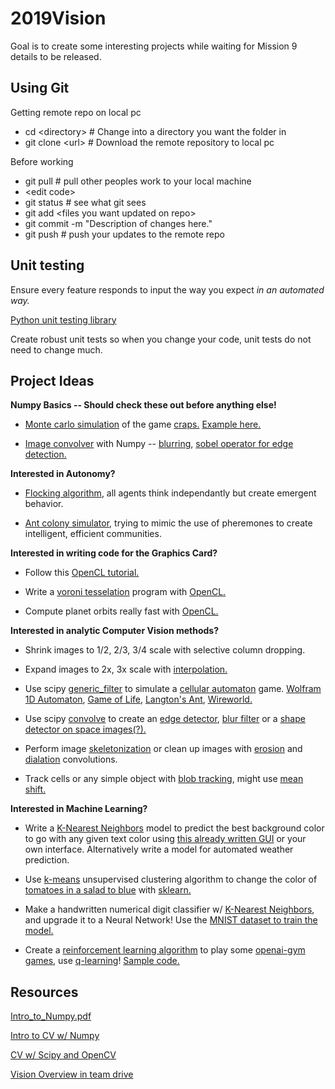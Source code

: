 # 2019Vision
Goal is to create some interesting projects while waiting for Mission 9 details to be released.

## Using Git
Getting remote repo on local pc
* cd <directory&gt;  # Change into a directory you want the folder in
* git clone <url&gt;  # Download the remote repository to local pc

Before working
* git pull  # pull other peoples work to your local machine
* <edit code&gt;
* git status  # see what git sees
* git add <files you want updated on repo&gt;
* git commit -m "Description of changes here."
* git push  # push your updates to the remote repo

## Unit testing
Ensure every feature responds to input the way you expect _in an automated way._

[Python unit testing library](https://docs.python.org/3/library/unittest.html)

Create robust unit tests so when you change your code, unit tests do not need to change much.

## Project Ideas

__Numpy Basics -- Should check these out before anything else!__

* [Monte carlo simulation](https://crunchingnumbers.live/2016/01/24/monte-carlo-simulations-craps/) of the game [craps.](http://www.crapsage.com/craps_rules.php) [Example here.](https://github.com/MissouriMRR/2019Vision/tree/master/Monte-Carlo-Simulation)

* [Image convolver](https://en.wikipedia.org/wiki/Kernel_(image_processing)) with Numpy -- [blurring](https://www.youtube.com/watch?v=C_zFhWdM4ic), [sobel operator for edge detection.](https://www.youtube.com/watch?v=uihBwtPIBxM)


__Interested in Autonomy?__

* [Flocking algorithm](https://www.red3d.com/cwr/boids/), all agents think independantly but create emergent behavior.

* [Ant colony simulator](https://web.stanford.edu/~jayantt/data/ants.pdf), trying to mimic the use of pheremones to create intelligent, efficient communities.


__Interested in writing code for the Graphics Card?__

* Follow this [OpenCL tutorial.](https://www.codeproject.com/articles/92788/introductory-tutorial-to-opencl)

* Write a [voroni tesselation](https://en.wikipedia.org/wiki/Voronoi_diagram) program with [OpenCL.](https://www.codeproject.com/articles/92788/introductory-tutorial-to-opencl)

* Compute planet orbits really fast with [OpenCL.](https://www.codeproject.com/articles/92788/introductory-tutorial-to-opencl)


__Interested in analytic Computer Vision methods?__

* Shrink images to 1/2, 2/3, 3/4 scale with selective column dropping.

* Expand images to 2x, 3x scale with [interpolation.](https://en.wikipedia.org/wiki/Interpolation)

* Use scipy [generic_filter](https://docs.scipy.org/doc/scipy/reference/generated/scipy.ndimage.generic_filter.html) to simulate a [cellular automaton](https://en.wikipedia.org/wiki/Cellular_automaton) game. [Wolfram 1D Automaton](https://natureofcode.com/book/chapter-7-cellular-automata/), [Game of Life](https://en.wikipedia.org/wiki/Conway%27s_Game_of_Life), [Langton's Ant](https://en.wikipedia.org/wiki/Langton%27s_ant), [Wireworld.](https://en.wikipedia.org/wiki/Wireworld)

* Use scipy [convolve](https://docs.scipy.org/doc/scipy/reference/generated/scipy.signal.convolve.html) to create an [edge detector](https://www.youtube.com/watch?v=uihBwtPIBxM), [blur filter](https://www.youtube.com/watch?v=C_zFhWdM4ic) or a [shape detector on space images(?).](http://www.ijcte.org/papers/428-G1120.pdf)

* Perform image [skeletonization](https://en.wikipedia.org/wiki/Morphological_skeleton) or clean up images with [erosion](https://docs.scipy.org/doc/scipy/reference/generated/scipy.ndimage.binary_erosion.html#scipy.ndimage.binary_erosion) and [dialation](https://docs.scipy.org/doc/scipy/reference/generated/scipy.ndimage.binary_dilation.html#scipy.ndimage.binary_dilation) convolutions.

* Track cells or any simple object with [blob tracking](http://www.camera-sdk.com/p_97-how-to-implement-blob-binary-large-object-tracking-onvif.html), might use [mean shift.](https://www.youtube.com/watch?v=FsFreHtLXss)


__Interested in Machine Learning?__

* Write a [K-Nearest Neighbors](https://en.wikipedia.org/wiki/K-nearest_neighbors_algorithm) model to predict the best background color to go with any given text color using [this already written GUI](https://github.com/MissouriMRR/2019Vision/tree/master/Background-Chooser-Shell) or your own interface. Alternatively write a model for automated weather prediction.

* Use [k-means](https://www.datascience.com/blog/k-means-clustering) unsupervised clustering algorithm to change the color of [tomatoes in a salad to blue](https://proxy.duckduckgo.com/iu/?u=https%3A%2F%2Ftse2.mm.bing.net%2Fth%3Fid%3DOIP.YCwt0csrYMHvB2aPOqESqwHaLH%26pid%3DApi&f=1) with [sklearn.](https://scikit-learn.org/stable/modules/generated/sklearn.cluster.KMeans.html)

* Make a handwritten numerical digit classifier w/ [K-Nearest Neighbors](https://en.wikipedia.org/wiki/K-nearest_neighbors_algorithm), and upgrade it to a Neural Network! Use the [MNIST dataset to train the model.](http://yann.lecun.com/exdb/mnist/)

* Create a [reinforcement learning algorithm](https://www.cse.unsw.edu.au/~cs9417ml/RL1/index.html) to play some [openai-gym games](https://gym.openai.com/docs/), use [q-learning](https://en.wikipedia.org/wiki/Q-learning)! [Sample code.](https://github.com/coledie/q-learning)


## Resources
[Intro_to_Numpy.pdf](https://github.com/MissouriMRR/2019Vision/blob/master/Intro_to_Numpy.pdf)

[Intro to CV w/ Numpy](https://www.kaggle.com/coledie/intro-to-computer-vision)

[CV w/ Scipy and OpenCV](https://www.kaggle.com/coledie/intro-to-computer-vision-2)

[Vision Overview in team drive](https://drive.google.com/open?id=1dT2ow6sCkQifk0xZS4s1N0_G-nCKfon1znZfymsH39w)
